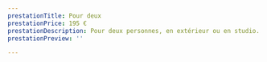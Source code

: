 ```yaml
---
prestationTitle: Pour deux
prestationPrice: 195 €
prestationDescription: Pour deux personnes, en extérieur ou en studio.
prestationPreview: ''

---
```


